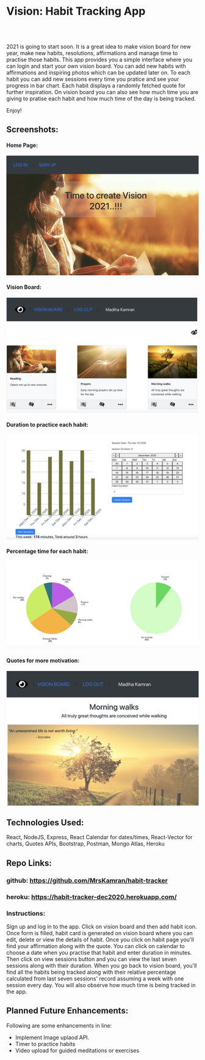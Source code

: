
# Vision: Habit Tracking App
<br/>
<br/>

2021 is going to start soon. It is a great idea to make vision board for new year, make new habits, resolutions, affirmations and manage time to practise those habits. This app provides you a simple interface where you can login and start your own vision board. You can add new habits with affirmations and inspiring photos which can be updated later on. To each habit you can add new sessions every time you pratice and see your progress in bar chart. Each habit displays a randomly fetched quote for further inspiration. On vision board you can also see how much time you are giving to pratise each habit and how much time of the day is being tracked.

Enjoy!

## Screenshots:

#### Home Page:
![Home Page](./public/images/home_page.png)

#### Vision Board:
![Vision Board](./public/images/vision_board.png)

#### Duration to practice each habit:
![Bar Chart](./public/images/bar_chart.png)

#### Percentage time for each habit:
![Pie Chart](./public/images/pie_chart.png)

#### Quotes for more motivation:
![Quote](./public/images/quote.png)

## Technologies Used: 
React, NodeJS, Express, React Calendar for dates/times, React-Vector for charts, Quotes APIs, Bootstrap, Postman, Mongo Atlas, Heroku

## Repo Links:

### github: https://github.com/MrsKamran/habit-tracker
### heroku: https://habit-tracker-dec2020.herokuapp.com/

### Instructions:

Sign up and log in to the app. Click on vision board and then add habit icon. 
Once form is filled, habit card is generated on vision board where you can edit, delete or view the details of habit. 
Once you click on habit page you'll find your affirmation along with the quote.
You can click on calendar to choose a date when you practise that habit and enter duration in minutes. Then click on view sessions button and you can view the last seven sessions along with their duration.
When you go back to vision board, you'll find all the habits being tracked along with their relative percentage calculated from last seven sessions' record assuming a week with one session every day. You will also observe how much time is being tracked in the app.
<br/>
## Planned Future Enhancements:
Following are some enhancements in line:
<ul>
  <li>Implement Image uplaod API.</li>
  <li>Timer to practice habits</li>
  <li> Video upload for guided meditations or exercises</li>
</ul>



